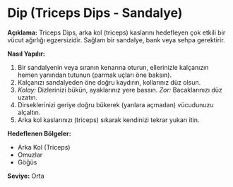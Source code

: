 # Dip (Triceps Dips - Sandalye)

**Açıklama:**
Triceps Dips, arka kol (triceps) kaslarını hedefleyen çok etkili bir vücut ağırlığı egzersizidir. Sağlam bir sandalye, bank veya sehpa gerektirir.

**Nasıl Yapılır:**
1.  Bir sandalyenin veya sıranın kenarına oturun, ellerinizle kalçanızın hemen yanından tutunun (parmak uçları öne baksın).
2.  Kalçanızı sandalyeden öne doğru kaydırın, kollarınız düz olsun.
3.  *Kolay:* Dizlerinizi bükün, ayaklarınız yere bassın. *Zor:* Bacaklarınızı düz uzatın.
4.  Dirseklerinizi geriye doğru bükerek (yanlara açmadan) vücudunuzu alçaltın.
5.  Arka kol kaslarınızı (triceps) sıkarak kendinizi tekrar yukarı itin.

**Hedeflenen Bölgeler:**
* Arka Kol (Triceps)
* Omuzlar
* Göğüs

**Seviye:** Orta
